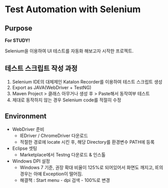 # Test Automation with Selenium

## Purpose
**For STUDY!**

Selenium을 이용하여 UI 테스트를 자동화 해보고자 시작한 프로젝트.

## 테스트 스크립트 작성 과정
1. Selenium IDE의 대체제인 Katalon Recorder를 이용하여 테스트 스크립트 생성
2. Export as JAVA(WebDriver + TestNG)
3. Maven Project > 클래스 아무거나 생성 후 > Paste해서 동작여부 테스트
4. 제대로 동작하지 않는 경우 Selenium code를 적절히 수정

## Environment
* WebDriver 준비
  * IEDriver / ChromeDriver 다운로드
  * 적절한 경로에 locate 시킨 후, 해당 Directory를 환경변수 PATH에 등록
* Eclipse 셋팅
  * Marketplace에서 Testng 다운로드 & 인스톨
* Windows DPI 설정
  * Windows 7 기준, 권장 확대 비율이 125%로 되어있어서 화면도 깨지고, IE의 경우는 아예 Exception이 떨어짐.
  * 해결책 : Start menu - dpi 검색 - 100%로 변경
